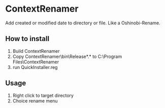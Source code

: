 # ContextRenamer

Add created or modified date to directory or file. Like a Oshinobi-Rename.

## How to install

1. Build ContextRenamer
2. Copy ContextRenamer\bin\Release\*.* to C:\Program Files\ContextRenamer
3. run QuickInstaller.reg

## Usage

1. Right click to target directory
2. Choice rename menu
